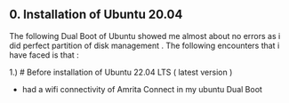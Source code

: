 ## 0. Installation of Ubuntu 20.04
The following Dual Boot of Ubuntu showed me almost about no errors as i did perfect partition of disk management .
The following encounters that i have faced is that :

1.) # Before installation of Ubuntu 22.04 LTS ( latest version )
 * had a wifi connectivity of Amrita Connect in my ubuntu Dual Boot  

